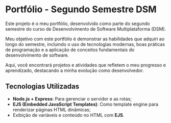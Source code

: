 # Portfólio - Segundo Semestre DSM

Este projeto é o meu portfólio, desenvolvido como parte do segundo semestre do curso de Desenvolvimento de Software Multiplataforma (DSM).

Meu objetivo com este portfólio é demonstrar as habilidades que adquiri ao longo do semestre, incluindo o uso de tecnologias modernas, boas práticas de programação e a aplicação de conceitos fundamentais do desenvolvimento de software.

Aqui, você encontrará projetos e atividades que refletem o meu progresso e aprendizado, destacando a minha evolução como desenvolvedor.

## Tecnologias Utilizadas

- **Node.js + Express**: Para gerenciar o servidor e as rotas;
- **EJS (Embedded JavaScript Templates)**: Como template engine para renderizar páginas HTML dinâmicas;
- Exibição de variáveis e conteúdo no HTML com **EJS**.